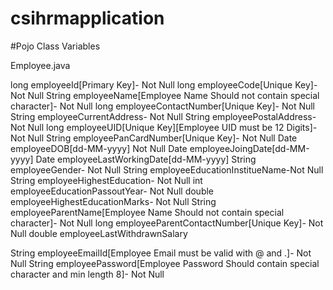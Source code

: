 # csihrmapplication

#Pojo Class Variables

Employee.java

long employeeId[Primary Key]- Not Null
long employeeCode[Unique Key]- Not Null
String employeeName[Employee Name Should not contain special character]- Not Null
long employeeContactNumber[Unique Key]- Not Null
String employeeCurrentAddress- Not Null
String employeePostalAddress- Not Null
long employeeUID[Unique Key][Employee UID must be 12 Digits]- Not Null
String employeePanCardNumber[Unique Key]- Not Null
Date employeeDOB[dd-MM-yyyy] Not Null
Date employeeJoingDate[dd-MM-yyyy]
Date employeeLastWorkingDate[dd-MM-yyyy]
String employeeGender- Not Null
String employeeEducationInstitueName-Not Null
String employeeHighestEducation- Not Null
int employeeEducationPassoutYear- Not Null
double employeeHighestEducationMarks- Not Null
String employeeParentName[Employee Name Should not contain special character]- Not Null
long employeeParentContactNumber[Unique Key]- Not Null
double employeeLastWithdrawnSalary

String employeeEmailId[Employee Email must be valid with @ and .]- Not Null
String employeePassword[Employee Password Should contain special character and min length 8]- Not Null

